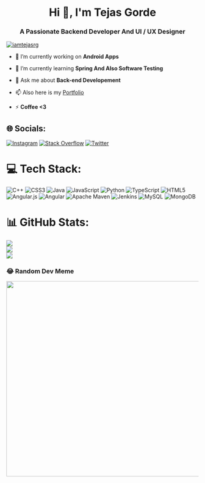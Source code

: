<h1 align="center">Hi 👋, I'm Tejas Gorde</h1>


<h3 align="center">A Passionate Backend Developer And UI / UX Designer </h3>

<p align="left"> <a href="https://twitter.com/iamtejasrg" target="blank"><img src="https://img.shields.io/twitter/follow/iamtejasrg?logo=twitter&style=for-the-badge" alt="iamtejasrg" /></a> </p>

- 🔭 I’m currently working on **Android Apps**

- 🌱 I’m currently learning **Spring And Also Software Testing**

- 💬 Ask me about **Back-end Developement**

- 📫 Also here is my [Portfolio](https://iamtejasrg.me/)

- ⚡ **Coffee <3**
## 🌐 Socials:
[![Instagram](https://img.shields.io/badge/Instagram-%23E4405F.svg?logo=Instagram&logoColor=white)](https://instagram.com/iamtejas.rg) [![Stack Overflow](https://img.shields.io/badge/-Stackoverflow-FE7A16?logo=stack-overflow&logoColor=white)](https://stackoverflow.com/users/iamtejasrg) [![Twitter](https://img.shields.io/badge/Twitter-%231DA1F2.svg?logo=Twitter&logoColor=white)](https://twitter.com/IamTejasRG) 

# 💻 Tech Stack:
![C++](https://img.shields.io/badge/c++-%2300599C.svg?style=for-the-badge&logo=c%2B%2B&logoColor=white) ![CSS3](https://img.shields.io/badge/css3-%231572B6.svg?style=for-the-badge&logo=css3&logoColor=white) ![Java](https://img.shields.io/badge/java-%23ED8B00.svg?style=for-the-badge&logo=java&logoColor=white) ![JavaScript](https://img.shields.io/badge/javascript-%23323330.svg?style=for-the-badge&logo=javascript&logoColor=%23F7DF1E) ![Python](https://img.shields.io/badge/python-3670A0?style=for-the-badge&logo=python&logoColor=ffdd54) ![TypeScript](https://img.shields.io/badge/typescript-%23007ACC.svg?style=for-the-badge&logo=typescript&logoColor=white) ![HTML5](https://img.shields.io/badge/html5-%23E34F26.svg?style=for-the-badge&logo=html5&logoColor=white) ![Angular.js](https://img.shields.io/badge/angular.js-%23E23237.svg?style=for-the-badge&logo=angularjs&logoColor=white) ![Angular](https://img.shields.io/badge/angular-%23DD0031.svg?style=for-the-badge&logo=angular&logoColor=white) ![Apache Maven](https://img.shields.io/badge/Apache%20Maven-C71A36?style=for-the-badge&logo=Apache%20Maven&logoColor=white) ![Jenkins](https://img.shields.io/badge/jenkins-%232C5263.svg?style=for-the-badge&logo=jenkins&logoColor=white) ![MySQL](https://img.shields.io/badge/mysql-%2300f.svg?style=for-the-badge&logo=mysql&logoColor=white) ![MongoDB](https://img.shields.io/badge/MongoDB-%234ea94b.svg?style=for-the-badge&logo=mongodb&logoColor=white)
# 📊 GitHub Stats:
![](https://github-readme-stats.vercel.app/api?username=iamtejasrg&theme=highcontrast&hide_border=false&include_all_commits=true&count_private=true)<br/>
![](https://github-readme-streak-stats.herokuapp.com/?user=iamtejasrg&theme=highcontrast&hide_border=false)<br/>
![](https://github-readme-stats.vercel.app/api/top-langs/?username=iamtejasrg&theme=highcontrast&hide_border=false&include_all_commits=true&count_private=true&layout=compact)

### 😂 Random Dev Meme
<img src="https://i.kym-cdn.com/entries/icons/mobile/000/032/773/cap.jpg/" width="512px"/>

